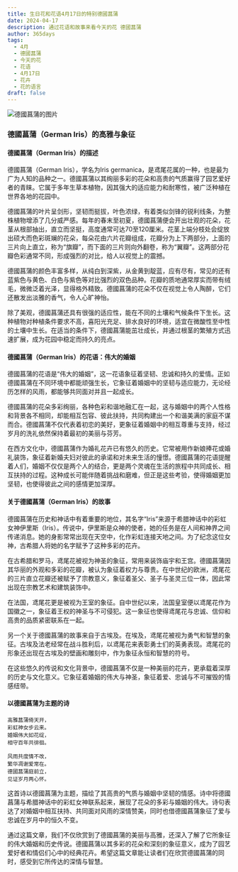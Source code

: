 ```yaml
---
title: 生日花和花语4月17日的特别德國菖蒲
date: 2024-04-17
description: 通过花语和故事来看今天的花 德國菖蒲
author: 365days
tags:
  - 4月
  - 德國菖蒲
  - 今天的花
  - 花语
  - 4月17日
  - 花卉
  - 花的语言
draft: false
---
```



![德國菖蒲的图片](https://cdn.pixabay.com/photo/2018/06/10/19/12/iris-3467097_960_720.jpg#center#center)


### 德國菖蒲（German Iris）的高雅与象征

#### 德國菖蒲（German Iris）的描述

德國菖蒲（German Iris），学名为Iris germanica，是鸢尾花属的一种，也是最为广为人知的品种之一。德國菖蒲以其绚丽多彩的花朵和高贵的气质赢得了园艺爱好者的青睐。它属于多年生草本植物，因其强大的适应能力和耐寒性，被广泛种植在世界各地的花园中。

德國菖蒲的叶片呈剑形，坚韧而挺拔，叶色浓绿，有着类似剑锋的锐利线条，为整株植物增添了几分威严感。每年的春末至初夏，德國菖蒲便会开出壮观的花朵，花茎从根部抽出，直立而坚挺，高度通常可达70至120厘米。花茎上端分枝处会绽放出硕大而色彩斑斓的花朵，每朵花由六片花瓣组成，花瓣分为上下两部分，上面的三片向上直立，称为“旗瓣”，而下面的三片则向外翻卷，称为“翼瓣”。这两部分花瓣色彩通常不同，形成强烈的对比，给人以视觉上的震撼。

德國菖蒲的颜色丰富多样，从纯白到深紫，从金黄到靛蓝，应有尽有，常见的还有蓝紫色与黄色、白色与紫色等对比强烈的双色品种。花瓣的质地通常厚实而带有绒毛，微微泛着光泽，显得格外精致。德國菖蒲的花朵不仅在视觉上令人陶醉，它们还散发出淡雅的香气，令人心旷神怡。

除了美观，德國菖蒲还具有很强的适应性，能在不同的土壤和气候条件下生长。这种植物对种植条件要求不高，喜阳光充足、排水良好的环境，适宜在微酸性至中性的土壤中生长。在适当的条件下，德國菖蒲能茁壮成长，并通过根茎的繁殖方式迅速扩展，成为花园中稳定而持久的亮点。

#### 德國菖蒲（German Iris）的花语：伟大的婚姻

德國菖蒲的花语是“伟大的婚姻”，这一花语象征着坚韧、忠诚和持久的爱情。正如德國菖蒲在不同环境中都能顽强生长，它象征着婚姻中的坚韧与适应能力，无论经历怎样的风雨，都能够共同面对并且一起成长。

德國菖蒲的花朵多彩绚丽，各种色彩和谐地融汇在一起，这与婚姻中的两个人性格和背景各不相同，却能相互包容、彼此扶持，共同构建出一个和谐美满的家庭不谋而合。德國菖蒲不仅代表着初恋的美好，更象征着婚姻中的相互尊重与支持，经过岁月的洗礼依然保持着最初的美丽与芬芳。

在西方文化中，德國菖蒲作为婚礼花卉已有悠久的历史。它常被用作新娘捧花或婚礼装饰，象征着新婚夫妇对彼此的承诺和对未来生活的憧憬。德國菖蒲的花语提醒着人们，婚姻不仅仅是两个人的结合，更是两个灵魂在生活的旅程中共同成长、相互扶持的过程。这种成长可能伴随着挑战和磨难，但正是这些考验，使得婚姻更加坚韧，也使得彼此之间的感情更加深厚。

#### 关于德國菖蒲（German Iris）的故事

德國菖蒲在历史和神话中有着重要的地位，其名字“Iris”来源于希腊神话中的彩虹女神伊里斯（Iris）。传说中，伊里斯是众神的使者，她的任务是在人间和神界之间传递消息。她的身影常常出现在天空中，化作彩虹连接天地之间。为了纪念这位女神，古希腊人将她的名字赋予了这种多彩的花卉。

在古希腊和罗马，鸢尾花被视为神圣的象征，常用来装饰庙宇和王宫。德國菖蒲因其华丽的外观和多彩的花瓣，被认为象征着权力与尊贵。在中世纪的欧洲，鸢尾花的三片直立花瓣还被赋予了宗教意义，象征着圣父、圣子与圣灵三位一体，因此常出现在宗教艺术和建筑装饰中。

在法国，鸢尾花更是被视为王室的象征。自中世纪以来，法国皇室便以鸢尾花作为国徽之一，象征着王权的神圣与不可侵犯。这一象征也使得鸢尾花与忠诚、信仰和高贵的品质紧密联系在一起。

另一个关于德國菖蒲的故事来自于古埃及。在埃及，鸢尾花被视为勇气和智慧的象征。古埃及法老经常在战斗胜利后，以鸢尾花来表彰勇士们的英勇表现。鸢尾花的形象还出现在古埃及的壁画和雕刻中，作为象征永恒和智慧的符号。

在这些悠久的传说和文化背景中，德國菖蒲不仅是一种美丽的花卉，更承载着深厚的历史与文化意义。它象征着婚姻的伟大与神圣，象征着爱、忠诚与不可摧毁的情感纽带。

#### 以德國菖蒲为主题的诗

	高雅菖蒲倚天开，  
	彩虹神女步云来。  
	婚姻伟大如花绽，  
	相守百年共徘徊。
	
	风雨共度情不改，  
	繁华凋谢爱常在。  
	德國菖蒲庭前立，  
	见证岁月两心怀。

这首诗以德國菖蒲为主题，描绘了其高贵的气质与婚姻中坚韧的情感。诗中将德國菖蒲与希腊神话中的彩虹女神联系起来，展现了花朵的多彩与婚姻的伟大。诗句表达了对婚姻中相互扶持、共同面对风雨的深情赞美，同时也借德國菖蒲象征了爱与忠诚在岁月中的恒久不变。

通过这篇文章，我们不仅欣赏到了德國菖蒲的美丽与高雅，还深入了解了它所象征的伟大婚姻和历史传说。德國菖蒲以其多彩的花朵和深刻的象征意义，成为了园艺爱好者和情侣们心中的经典花卉。希望这篇文章能让读者们在欣赏德國菖蒲的同时，感受到它所传达的深情与智慧。


